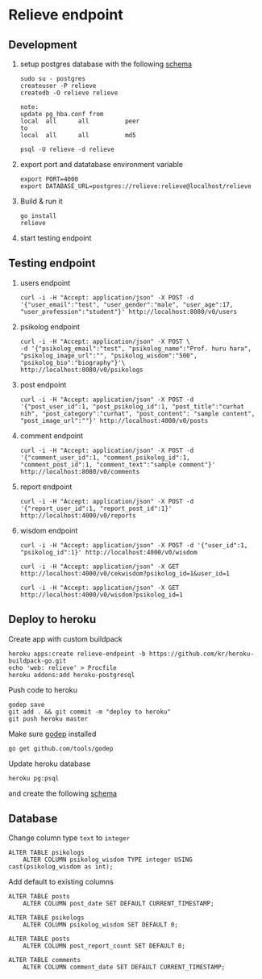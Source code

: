 # Relieve endpoint

## Development

1. setup postgres database with the following [schema][schema]
    
    ```
    sudo su - postgres
    createuser -P relieve
    createdb -O relieve relieve

    note:
    update pg_hba.conf from
    local  all      all          peer
    to
    local  all      all          md5
    
    psql -U relieve -d relieve
    ```

2. export port and datatabase environment variable
    
    ```
    export PORT=4000
    export DATABASE_URL=postgres://relieve:relieve@localhost/relieve
    ```

3. Build & run it
    
    ```
    go install
    relieve
    ```

4. start testing endpoint

## Testing endpoint

1. users endpoint
    
    ```
    curl -i -H "Accept: application/json" -X POST -d '{"user_email":"test", "user_gender":"male", "user_age":17, "user_profession":"student"}' http://localhost:8080/v0/users
    ```

2. psikolog endpoint
    
    ```
    curl -i -H "Accept: application/json" -X POST \
    -d '{"psikolog_email":"test", "psikolog_name":"Prof. huru hara", "psikolog_image_url":"", "psikolog_wisdom":"500", "psikolog_bio":"biography"}'\
    http://localhost:8080/v0/psikologs
    ```

3. post endpoint
    
    ```
    curl -i -H "Accept: application/json" -X POST -d '{"post_user_id":1, "post_psikolog_id":1, "post_title":"curhat nih", "post_category":"curhat", "post_content": "sample content", "post_image_url":""}' http://localhost:4000/v0/posts
    ```

4. comment endpoint
    
    ```
    curl -i -H "Accept: application/json" -X POST -d '{"comment_user_id":1, "comment_psikolog_id":1, "comment_post_id":1, "comment_text":"sample comment"}' http://localhost:8080/v0/comments
    ```

5. report endpoint

    ```
    curl -i -H "Accept: application/json" -X POST -d '{"report_user_id":1, "report_post_id":1}' http://localhost:4000/v0/reports
    ```

6. wisdom endpoint
    
    ```
    curl -i -H "Accept: application/json" -X POST -d '{"user_id":1, "psikolog_id":1}' http://localhost:4000/v0/wisdom

    curl -i -H "Accept: application/json" -X GET http://localhost:4000/v0/cekwisdom?psikolog_id=1&user_id=1

    curl -i -H "Accept: application/json" -X GET http://localhost:4000/v0/wisdom?psikolog_id=1
    ```

## Deploy to heroku

Create app with custom buildpack

    heroku apps:create relieve-endpoint -b https://github.com/kr/heroku-buildpack-go.git
    echo 'web: relieve' > Procfile
    heroku addons:add heroku-postgresql

Push code to heroku

    godep save
    git add . && git commit -m "deploy to heroku"
    git push heroku master

Make sure [godep][godep] installed

    go get github.com/tools/godep

[godep]: https://github.com/tools/godep

Update heroku database

    heroku pg:psql

and create the following [schema][schema]

[schema]: https://github.com/pyk/relieve/blob/master/database/schema.sql

## Database

Change column type `text` to `integer`

    ALTER TABLE psikologs
        ALTER COLUMN psikolog_wisdom TYPE integer USING cast(psikolog_wisdom as int);

Add default to existing columns

    ALTER TABLE posts
        ALTER COLUMN post_date SET DEFAULT CURRENT_TIMESTAMP;

    ALTER TABLE psikologs
        ALTER COLUMN psikolog_wisdom SET DEFAULT 0;
    
    ALTER TABLE posts
        ALTER COLUMN post_report_count SET DEFAULT 0;
    
    ALTER TABLE comments
        ALTER COLUMN comment_date SET DEFAULT CURRENT_TIMESTAMP;
